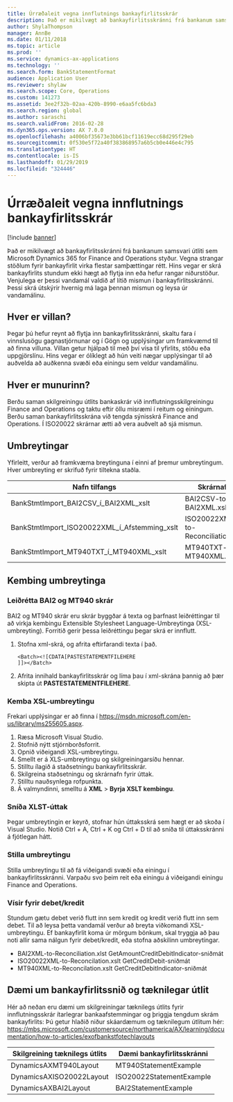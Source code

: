 ```yaml
---
title: Úrræðaleit vegna innflutnings bankayfirlitsskrár
description: Það er mikilvægt að bankayfirlitsskránni frá bankanum samsvari útliti sem Microsoft Dynamics 365 for Finance and Operations styður. Vegna strangar stöðlum fyrir bankayfirlit virka flestar samþættingar rétt. Hins vegar er skrá bankayfirlits stundum ekki hægt að flytja inn eða hefur rangar niðurstöður. Venjulega er þessi vandamál valdið af lítið mismun í bankayfirlitsskránni. Þessi skrá útskýrir hvernig má laga þennan mismun og leysa úr vandamálinu.
author: ShylaThompson
manager: AnnBe
ms.date: 01/11/2018
ms.topic: article
ms.prod: ''
ms.service: dynamics-ax-applications
ms.technology: ''
ms.search.form: BankStatementFormat
audience: Application User
ms.reviewer: shylaw
ms.search.scope: Core, Operations
ms.custom: 141273
ms.assetid: 3ee2f32b-02aa-420b-8990-e6aa5fc6bda3
ms.search.region: global
ms.author: saraschi
ms.search.validFrom: 2016-02-28
ms.dyn365.ops.version: AX 7.0.0
ms.openlocfilehash: a4006bf35673e3bb61bcf11619ecc68d295f29eb
ms.sourcegitcommit: 0f530e5f72a40f383868957a6b5cb0e446e4c795
ms.translationtype: HT
ms.contentlocale: is-IS
ms.lasthandoff: 01/29/2019
ms.locfileid: "324446"
---
```

# <a name="bank-statement-file-import-troubleshooting"></a>Úrræðaleit vegna innflutnings bankayfirlitsskrár

[!include [banner](../includes/banner.md)]

Það er mikilvægt að bankayfirlitsskránni frá bankanum samsvari útliti sem Microsoft Dynamics 365 for Finance and Operations styður. Vegna strangar stöðlum fyrir bankayfirlit virka flestar samþættingar rétt. Hins vegar er skrá bankayfirlits stundum ekki hægt að flytja inn eða hefur rangar niðurstöður. Venjulega er þessi vandamál valdið af lítið mismun í bankayfirlitsskránni. Þessi skrá útskýrir hvernig má laga þennan mismun og leysa úr vandamálinu.

<a name="what-is-the-error"></a>Hver er villan?
------------------

Þegar þú hefur reynt að flytja inn bankayfirlitsskránni, skaltu fara í vinnslusögu gagnastjórnunar og í Gögn og upplýsingar um framkvæmd til að finna villuna. Villan getur hjálpað til með því vísa til yfirlits, stöðu eða uppgjörslínu. Hins vegar er ólíklegt að hún veiti nægar upplýsingar til að auðvelda að auðkenna svæði eða einingu sem veldur vandamálinu.

## <a name="what-are-the-differences"></a>Hver er munurinn?
Berðu saman skilgreiningu útlits bankaskrár við innflutningsskilgreiningu Finance and Operations og taktu eftir öllu misræmi í reitum og einingum. Berðu saman bankayfirlitsskrána við tengda sýnisskrá Finance and Operations. Í ISO20022 skrárnar ætti að vera auðvelt að sjá mismun.

## <a name="transformations"></a>Umbreytingar
Yfirleitt, verður að framkvæma breytinguna í einni af þremur umbreytingum. Hver umbreyting er skrifuð fyrir tiltekna staðla.

| Nafn tilfangs                                         | Skrárnafn                          |
|-------------------------------------------------------|------------------------------------|
| BankStmtImport\_BAI2CSV\_í\_BAI2XML\_xslt            | BAI2CSV-to-BAI2XML.xslt            |
| BankStmtImport\_ISO20022XML\_í\_Afstemming\_xslt | ISO20022XML-to-Reconciliation.xslt |
| BankStmtImport\_MT940TXT\_í\_MT940XML\_xslt          | MT940TXT-to-MT940XML.xslt          |

## <a name="debugging-transformations"></a>Kembing umbreytinga
### <a name="adjust-the-bai2-and-mt940-files"></a>Leiðrétta BAI2 og MT940 skrár

BAI2 og MT940 skrár eru skrár byggðar á texta og þarfnast leiðréttingar til að virkja kembingu Extensible Stylesheet Language-Umbreytinga (XSL-umbreyting). Forritið gerir þessa leiðréttingu þegar skrá er innflutt.

1.  Stofna xml-skrá, og afrita eftirfarandi texta í það.

        <Batch><![CDATA[PASTESTATEMENTFILEHERE
        ]]></Batch>

2.  Afrita innihald bankayfirlitsskrár og líma þau í xml-skrána þannig að þær skipta út **PASTESTATEMENTFILEHERE**.

### <a name="debug-the-xslt"></a>Kemba XSL-umbreytingu

Frekari upplýsingar er að finna í <https://msdn.microsoft.com/en-us/library/ms255605.aspx>.

1.  Ræsa Microsoft Visual Studio.
2.  Stofnið nýtt stjórnborðsforrit.
3.  Opnið viðeigandi XSL-umbreytingu.
4.  Smellt er á XLS-umbreytingu og skilgreiningarsíðu hennar.
5.  Stilltu ílagið á staðsetningu bankayfirlitsskrár.
6.  Skilgreina staðsetningu og skrárnafn fyrir úttak.
7.  Stilltu nauðsynlega rofpunkta.
8.  Á valmyndinni, smelltu á **XML** &gt; **Byrja XSLT kembingu**.

### <a name="format-the-xslt-output"></a>Sníða XLST-úttak

Þegar umbreytingin er keyrð, stofnar hún úttaksskrá sem hægt er að skoða í Visual Studio. Notið Ctrl + A, Ctrl + K og Ctrl + D til að sníða til úttaksskránni á fjótlegan hátt.

### <a name="adjust-the-transformation"></a>Stilla umbreytingu

Stilla umbreytingu til að fá viðeigandi svæði eða einingu í bankayfirlitsskránni. Varpaðu svo þeim reit eða einingu á viðeigandi einingu Finance and Operations.

### <a name="debitcredit-indicator"></a>Vísir fyrir debet/kredit

Stundum gætu debet verið flutt inn sem kredit og kredit verið flutt inn sem debet. Til að leysa þetta vandamál verður að breyta viðkomandi XSL-umbreytingu. Ef bankayfirlit koma úr mörgum bönkum, skal tryggja að þau noti allir sama nálgun fyrir debet/kredit, eða stofna aðskilinn umbreytingar.

-   BAI2XML-to-Reconciliation.xlst GetAmountCreditDebitIndicator-sniðmát
-   ISO20022XML-to-Reconcilation.xslt GetCreditDebit-sniðmát
-   MT940XML-to-Reconcilation.xslt GetCreditDebitIndicator-sniðmát

## <a name="examples-of-bank-statement-formats-and-technical-layouts"></a>Dæmi um bankayfirlitssnið og tæknilegar útlit
Hér að neðan eru dæmi um skilgreiningar tæknilegs útlits fyrir innflutningsskrár ítarlegrar bankaafstemmingar og þriggja tengdum skrám bankayfirlits: Þú getur hlaðið niður skáardæmum og tæknilegum útlitum hér: https://mbs.microsoft.com/customersource/northamerica/AX/learning/documentation/how-to-articles/exofbankstfotechlayouts  


| Skilgreining tæknilegs útlits                             | Dæmi bankayfirlitsskránni          |
|---------------------------------------------------------|--------------------------------------|
| DynamicsAXMT940Layout                                   | MT940StatementExample                |
| DynamicsAXISO20022Layout                                | ISO20022StatementExample             |
| DynamicsAXBAI2Layout                                    | BAI2StatementExample                 |





